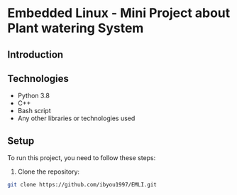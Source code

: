 # Embedded Linux - Mini Project about Plant watering System

## Introduction

<Write a short description of your project here>

## Technologies

- Python 3.8
- C++
- Bash script
- Any other libraries or technologies used

## Setup

To run this project, you need to follow these steps:

1. Clone the repository:

```bash
git clone https://github.com/ibyou1997/EMLI.git
